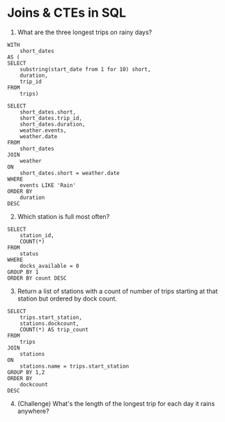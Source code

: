 # Joins & CTEs in SQL

1. What are the three longest trips on rainy days?

```
WITH
	short_dates
AS (
SELECT
	substring(start_date from 1 for 10) short,
	duration,
	trip_id
FROM
	trips)

SELECT
	short_dates.short,
	short_dates.trip_id,
	short_dates.duration,
	weather.events,
	weather.date
FROM
	short_dates
JOIN
	weather
ON
	short_dates.short = weather.date
WHERE
	events LIKE 'Rain'
ORDER BY
	duration
DESC
```
2. Which station is full most often?

```
SELECT
	station_id,
	COUNT(*)
FROM
	status
WHERE
	docks_available = 0
GROUP BY 1
ORDER BY count DESC
```
3. Return a list of stations with a count of number of trips starting at that station but ordered by dock count.

```
SELECT
	trips.start_station,
	stations.dockcount,
	COUNT(*) AS trip_count
FROM
	trips
JOIN
	stations
ON
	stations.name = trips.start_station
GROUP BY 1,2
ORDER BY
	dockcount
DESC
```

4. (Challenge) What's the length of the longest trip for each day it rains anywhere?
